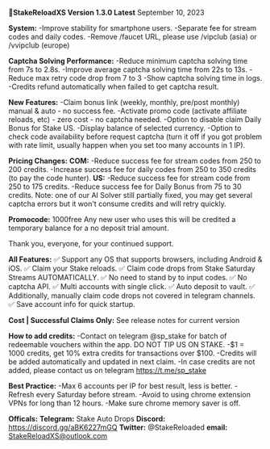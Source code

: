 **📝StakeReloadXS Version 1.3.0 Latest**
September 10, 2023

**System:**
-Improve stability for smartphone users.
-Separate fee for stream codes and daily codes.
-Remove /faucet URL, please use /vipclub (asia) or /vvipclub (europe)

**Captcha Solving Performance:**
-Reduce minimum captcha solving time from 7s to 2.8s.
-Improve average captcha solving time from 22s to 13s.
-Reduce max retry code drop from 7 to 3
-Show captcha solving time in logs.
-Credits refund automatically when failed to get captcha result.

**New Features:**
-Claim bonus link (weekly, monthly, pre/post monthly) manual & auto - no success fee.
-Activate promo code (activate affiliate reloads, etc) - zero cost - no captcha needed.
-Option to disable claim Daily Bonus for Stake US.
-Display balance of selected currency.
-Option to check code availability before request captcha (turn it off if you got problem with rate limit, usually happen when you set too many accounts in 1 IP).

**Pricing Changes:**
**COM:**
-Reduce success fee for stream codes from 250 to 200 credits.
-Increase success fee for daily codes from 250 to 350 credits (to pay the code hunter).
**US:**
-Reduce success fee for stream code from 250 to 175 credits.
-Reduce success fee for Daily Bonus from 75 to 30 credits.
Note: one of our AI Solver still partially fixed, you may get several captcha errors but it won't consume credits and will retry quickly.


**Promocode:**
1000free
Any new user who uses this will be credited a temporary balance for a no deposit trial amount.

Thank you, everyone, for your continued support.

**All Features:**
✅ Support any OS that supports browsers, including Android & iOS.
✅ Claim your Stake reloads.
✅ Claim code drops from Stake Saturday Streams AUTOMATICALLY.
✅ No need to stand by to input codes.
✅ No captcha API.
✅ Multi accounts with single click.
✅ Auto deposit to vault.
✅ Additionally, manually claim code drops not covered in telegram channels.
✅ Save account info for quick startup.

**Cost | Successful Claims Only:**
See release notes for current version


**How to add credits:**
-Contact on telegram @sp_stake for batch of redeemable vouchers within the app. DO NOT TIP US ON STAKE.
-$1 = 1000 credits, get 10% extra credits for transactions over $100.
-Credits will be added automatically and updated in next claim.
-In case credits are not added, please contact us on telegram https://t.me/sp_stake


**Best Practice:**
-Max 6 accounts per IP for best result, less is better.
-Refresh every Saturday before stream.
-Avoid to using chrome extension VPNs for long than 12 hours.
-Make sure chrome memory saver is off.


**Officals:**
**Telegram:** Stake Auto Drops
**Discord:** https://discord.gg/aBK6227mGQ
**Twitter:** @StakeReloaded
**email:** StakeReloadXS@outlook.com